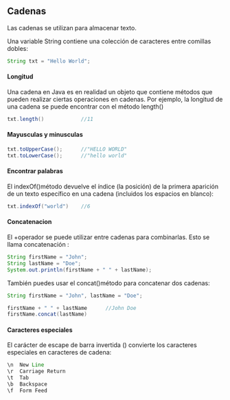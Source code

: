 ## Cadenas

Las cadenas se utilizan para almacenar texto.

Una variable String contiene una colección de caracteres entre comillas dobles:

```java
String txt = "Hello World";
```

#### Longitud
Una cadena en Java es en realidad un objeto que contiene métodos que pueden realizar ciertas operaciones en cadenas. Por ejemplo, la longitud de una cadena se puede encontrar con el método length()

```java
txt.length()			//11
```

#### Mayusculas y minusculas
```java
txt.toUpperCase();   	//"HELLO WORLD"
txt.toLowerCase();   	//"hello world"
```

#### Encontrar palabras
El indexOf()método devuelve el índice (la posición) de la primera aparición de un texto específico en una cadena (incluidos los espacios en blanco):
```java
txt.indexOf("world")	//6
```
#### Concatenacion

El +operador se puede utilizar entre cadenas para combinarlas. Esto se llama concatenación :
```java
String firstName = "John";
String lastName = "Doe";
System.out.println(firstName + " " + lastName);
```

También puedes usar el concat()método para concatenar dos cadenas:

```java
String firstName = "John", lastName = "Doe";

firstName + " " + lastName		//John Doe
firstName.concat(lastName)
```
#### Caracteres especiales
El carácter de escape de barra invertida (\) convierte los caracteres especiales en caracteres de cadena:

```java
\n	New Line	
\r	Carriage Return	
\t	Tab	
\b	Backspace	
\f	Form Feed
```